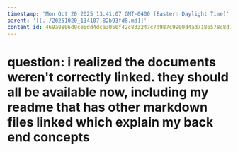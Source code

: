 ```yaml
---
timestamp: 'Mon Oct 20 2025 13:41:07 GMT-0400 (Eastern Daylight Time)'
parent: '[[../20251020_134107.82b93fd8.md]]'
content_id: 469a0806d0ce5dd4dca3050f42c833247c7d987c9900d4ad7186578c8d767dc6
---
```


# question: i realized the documents weren't correctly linked. they should all be available now, including my readme that has other markdown files linked which explain my back end concepts
